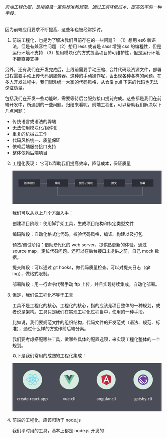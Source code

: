 ###### 前端工程化呢，是指遵循一定的标准和规范，通过工具降低成本、提高效率的一种手段。

因为前端应用要求不断提高，这些年也被经常探讨。

1. 前端工程化，也是为了解决我们目前存在的一些问题？
   （1）想用 es6 新语法，但是有兼容性问题
   （2）想用 less 或者是 sass 增强 css 的编程性，但是运行环境不支持
   （3）想用模块化的方式提高项目的可维护性，但是运行环境不能直接支持

另外，还有我们在开发完成后，上线前需要手动压缩、合并代码及资源文件，部署过程需要手动上传代码到服务器。这种的手动操作呢，会出现各种各样的问题。在多人开发过程中，我们很难统一大家的代码风格，从仓库 pull 下来的代码也无法保证质量。

包括我们在开发一些功能时，需要等待后台服务接口提前完成。这些都是我们在前端开发中，所遇到的一些问题。归结来看呢，前端工程化，可以帮助我们解决以下几点问题：

- 传统语言或语法的弊端
- 无法使用模块化/组件化
- 重复的机械式工作
- 代码风格统一、质量保证
- 依赖后端服务接口支持
- 整体依赖后端项目

2.  工程化表现：
    它可以帮助我们提高效率，降低成本，保证质量

    

    ![avatar](./images/1.png)

    

    我们可以从以上几个方面入手：

    创建项目阶段：使用脚手架工具，生成项目结构和特定类型文件

    编码阶段：自动化格式化代码，校验代码风格，编译、构建以及打包

    预览/调试阶段：借助现代化的 web server，提供热更新的体验。通过 source map，定位代码问题。还可以在后台接口未提供之前，自己 mock 数据。

    提交阶段：可以通过 git hooks，做代码质量检查。可以对提交日志（git log），做格式限制。
    
    部署阶段：用一行命令代替手动 ftp 上传，并且实现持续集成，自动化部署。
    
3. 但是，我们说工程化不等于工具

   工具不是工程化的核心，工程化的核心，指的应该是项目整体的一种规划，或者说是架构。工具只是我们在实现工程化过程当中，使用的一种手段。

   比如说，我们要规范文件的组织结构，代码文件的开发范式（语法、规范、标准），通过什么样的方式作前后端分离。

   我们要考虑搭配哪些工具，做哪些具体的配置选项，来实现工程化整体的一个规划。

   以下是我们常用的成熟的工程化集成：

   

   ![avatar](./images/2.png)

4. 前端的工程化，应该归功于 node.js

   我们平时用的工具，基本上都是 node.js 开发的